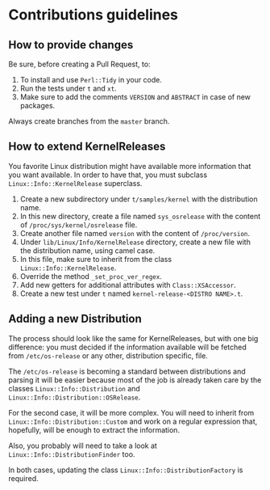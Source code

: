 # Contributions guidelines

## How to provide changes

Be sure, before creating a Pull Request, to:

1. To install and use `Perl::Tidy` in your code.
2. Run the tests under `t` and `xt`.
3. Make sure to add the comments `VERSION` and `ABSTRACT` in case of new packages.

Always create branches from the `master` branch.

## How to extend KernelReleases

You favorite Linux distribution might have available more information that you
want available. In order to have that, you must subclass
`Linux::Info::KernelRelease` superclass.

1. Create a new subdirectory under `t/samples/kernel` with the distribution
name.
1. In this new directory, create a file named `sys_osrelease` with the content
of `/proc/sys/kernel/osrelease` file.
1. Create another file named `version` with the content of `/proc/version`.
1. Under `lib/Linux/Info/KernelRelease` directory, create a new file with the
distribution name, using camel case.
1. In this file, make sure to inherit from the class
`Linux::Info::KernelRelease`.
1. Override the method `_set_proc_ver_regex`.
1. Add new getters for additional attributes with `Class::XSAccessor`.
1. Create a new test under `t` named `kernel-release-<DISTRO NAME>.t`.

## Adding a new Distribution

The process should look like the same for KernelReleases, but with one big
difference: you must decided if the information available will be fetched from
`/etc/os-release` or any other, distribution specific, file.

The `/etc/os-release` is becoming a standard between distributions and parsing
it will be easier because most of the job is already taken care by the classes
`Linux::Info::Distribution` and `Linux::Info::Distribution::OSRelease`.

For the second case, it will be more complex. You will need to inherit from
`Linux::Info::Distribution::Custom` and work on a regular expression that,
hopefully, will be enough to extract the information.

Also, you probably will need to take a look at `Linux::Info::DistributionFinder`
too.

In both cases, updating the class `Linux::Info::DistributionFactory` is
required.
